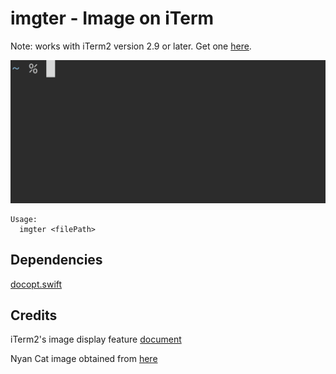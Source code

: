 # imgter - Image on iTerm

Note: works with iTerm2 version 2.9 or later. Get one [here](https://iterm2.com/downloads/beta/iTerm2-2_9_20160313.zip).

![imgter-demo](https://raw.githubusercontent.com/anhdat/imgter/master/imgter-demo.gif)

```
Usage:
  imgter <filePath>
```

## Dependencies

[docopt.swift](https://github.com/docopt/docopt.swift)

## Credits

iTerm2's image display feature [document](https://www.iterm2.com/images.html)

Nyan Cat image obtained from [here](http://www.nyan.cat/cats/original.gif)
